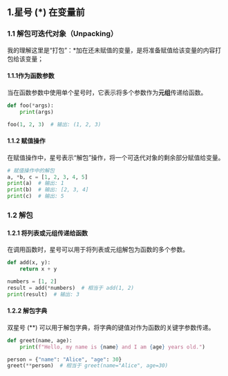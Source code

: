 ## 1.星号 (*) 在变量前
### 1.1 解包可迭代对象（Unpacking）
我的理解这里是“打包”：*加在还未赋值的变量，是将准备赋值给该变量的内容打包给该变量；
#### 1.1.1作为函数参数
当在函数参数中使用单个星号时，它表示将多个参数作为**元组**传递给函数。
```python
def foo(*args):
    print(args)

foo(1, 2, 3)  # 输出: (1, 2, 3)
```
#### 1.1.2 赋值操作
在赋值操作中，星号表示“解包”操作，将一个可迭代对象的剩余部分赋值给变量。
```python
# 赋值操作中的解包
a, *b, c = [1, 2, 3, 4, 5]
print(a)  # 输出: 1
print(b)  # 输出: [2, 3, 4]
print(c)  # 输出: 5
```

### 1.2 解包
#### 1.2.1 将列表或元组传递给函数
在调用函数时，星号可以用于将列表或元组解包为函数的多个参数。
```python
def add(x, y):
    return x + y

numbers = [1, 2]
result = add(*numbers)  # 相当于 add(1, 2)
print(result)  # 输出: 3
```
#### 1.2.2 解包字典
双星号 (**) 可以用于解包字典，将字典的键值对作为函数的关键字参数传递。
```python
def greet(name, age):
    print(f"Hello, my name is {name} and I am {age} years old.")

person = {"name": "Alice", "age": 30}
greet(**person)  # 相当于 greet(name="Alice", age=30)
```

